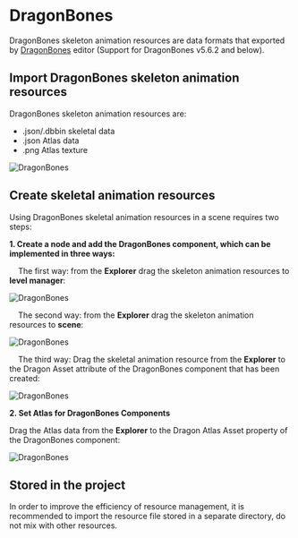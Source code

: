 # DragonBones

DragonBones skeleton animation resources are data formats that exported by [DragonBones](http://dragonbones.com/) editor (Support for DragonBones v5.6.2 and below).

## Import DragonBones skeleton animation resources

DragonBones skeleton animation resources are:

- .json/.dbbin skeletal data
- .json Atlas data
- .png Atlas texture

![DragonBones](dragonbones/import.png)

## Create skeletal animation resources
Using DragonBones skeletal animation resources in a scene requires two steps:

**1. Create a node and add the DragonBones component, which can be implemented in three ways:**

    The first way: from the **Explorer** drag the skeleton animation resources to **level manager**:


![DragonBones](dragonbones/create_1.png)


    The second way: from the **Explorer** drag the skeleton animation resources to **scene**:

![DragonBones](dragonbones/create_2.png)

    The third way: Drag the skeletal animation resource from the **Explorer** to the Dragon Asset attribute of the DragonBones component that has been created:

![DragonBones](dragonbones/create_3.png)

**2. Set Atlas for DragonBones Components**

Drag the Atlas data from the **Explorer** to the Dragon Atlas Asset property of the DragonBones component:

![DragonBones](dragonbones/set_atlas.png)

## Stored in the project

In order to improve the efficiency of resource management, it is recommended to import the resource file stored in a separate directory, do not mix with other resources.